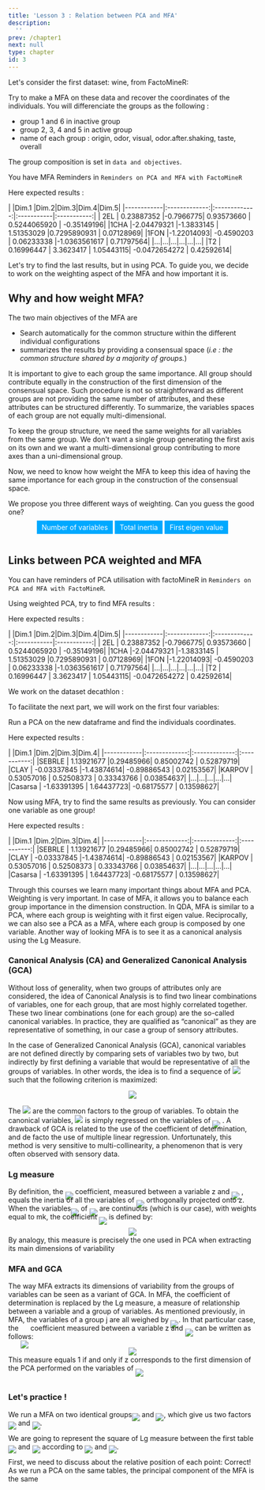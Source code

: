 ```yaml
---
title: 'Lesson 3 : Relation between PCA and MFA'
description:
  ''
prev: /chapter1
next: null
type: chapter
id: 3
---
```


<exercise id="1" title="Data and objectives" type="slides">
<slides source="chapter2_01_data">
</slides>
</exercise>

<exercise id="2" title="Let's apply MFA">
Let's consider the first dataset: wine, from FactoMineR: 
<codeblock id="01_02">
</codeblock>

Try to make a MFA on these data and recover the coordinates of the individuals.
You will differenciate the groups as the following : 
* group 1 and 6 in inactive group 
* group 2, 3, 4 and 5 in active group
* name of each group : origin, odor, visual, odor.after.shaking, taste, overall

The group composition is set in `data and objectives`.

You have MFA Reminders in `Reminders on PCA and MFA with FactoMineR`

<codeblock id="02_02">
Here expected results : 

|         |Dim.1 |Dim.2|Dim.3|Dim.4|Dim.5|
|------------|:-------------:|:-------------:|:-----------|:-----------:|
| 2EL  | 0.23887352 |-0.7966775|  0.93573660  | 0.5244065920 | -0.35149196|
|1CHA |-2.04479321 |-1.3833145 | 1.51353029  |0.7295890931 | 0.07128969|
|1FON |-1.22014093| -0.4590203 | 0.06233338 |-1.0363561617 | 0.71797564|
|...|...|...|...|...|...|
|T2  |  0.16996447 | 3.3623417 | 1.05443115| -0.0472654272 | 0.42592614|

</codeblock>
</exercise>

<exercise id="3" title="How can I find MFA results with a PCA? ">

Let's try to find the last results, but in using PCA. To guide you, we decide to work on the weighting aspect of the MFA and how important it is. 

## Why and how weight MFA?
The two main objectives of the MFA are 
* Search automatically for the common structure within the different individual configurations
* summarizes the results by providing a consensual space (_i.e : the common structure shared by a majority of groups._)

It is important to give to each group the same importance. All group should contribute equally in the construction of the first dimension of the consensual space. Such procedure is not so straightforward as different groups are not providing the same number of attributes, and these attributes can be structured differently. To summarize, the variables spaces of each group are not equally multi-dimensional.

To keep the group structure, we need the same weights for all variables from the same group. We don't want a single group generating the first axis on its own and we want a multi-dimensional group contributing to more axes than a uni-dimensional group.

Now, we need to know how weight the MFA to keep this idea of having the same importance for each group in the construction of the consensual space. 

We propose you three different ways of weighting. Can you guess the good one? 

<style>
/* Style the button that is used to open and close the collapsible content */
#hidden {
  display: none;
  height: auto;
  border: solid #00A9FF;
  text-align:left;
  padding:1em;
}
:checked + #hidden {
  display: block;
}
label { 
      background : #00A9FF;
      padding : 5px 10px 5px 10px;
      color:white;
}

</style>

<HTML>
<center>
<input type="checkbox" id="my_checkbox1" style="display:none;">
<div id="hidden"  style="border: solid red;">You chose to weight the different groups of the MFA by it number of variables. Sorry, but it is not the good answer!
Let's imagine this case : <br>
  - The dataset is composed by two groups. <br>
  - The first group contains 8 variables non-collinear.<br>
  - The second group contains 4 variables, but last 7 variables are proportionnal to the fisrt one.<br>
Here, the second group will be uni-dimensionnal, while the first one can be multi-dimensionnal. The number of variables is not taking into acocunt in the variables space construction of each group. Hence, it can't balance the importance of the first dimension construction.
</div>
<label for="my_checkbox1">Number of variables</label>
<input type="checkbox" id="my_checkbox2" style="display:none;">
<div id="hidden" style="border: solid red;">
You chose to weight the different groups of the MFA by the total inertia of the group. Sorry, but it is not the good answer!<br>
Here, we will have what we want considering only the first dimension construction: All groups will contribute with the same weight. But in the case where two groups are multi-dimensionnal, they will be as important as an uni-dimensionnal group in the contruction of multi-dimensionnal groups. Which is not what we want. </div>
<label for="my_checkbox2">Total inertia</label>
<input type="checkbox" id="my_checkbox3" style="display:none;">
<div id="hidden" style="border: solid green;">
Correct! <br>
By balancing each group by it first eigen value, the variance of the principal dimension of each group is equal to 1, which means that no group can construct the first dimension alone. In scaling by the first eigen value, we also allow a multi-dimensional group to contribute to more dimensions than an uni-dimensional group
</div>
<label for="my_checkbox3">First eigen value</label>
</center>
</br>
</HTML>

## Links between PCA weighted and MFA
You can have reminders of PCA utilisation with factoMineR in `Reminders on PCA and MFA with FactoMineR`. 

Using weighted PCA, try to find MFA results :
<codeblock id="03_02">

Here expected results : 

|         |Dim.1 |Dim.2|Dim.3|Dim.4|Dim.5|
|------------|:-------------:|:-------------:|:-----------|:-----------:|
| 2EL  | 0.23887352 |-0.7966775|  0.93573660  | 0.5244065920 | -0.35149196|
|1CHA |-2.04479321 |-1.3833145 | 1.51353029  |0.7295890931 | 0.07128969|
|1FON |-1.22014093| -0.4590203 | 0.06233338 |-1.0363561617 | 0.71797564|
|...|...|...|...|...|...|
|T2  |  0.16996447 | 3.3623417 | 1.05443115| -0.0472654272 | 0.42592614|

</codeblock>

</exercise>

<exercise id="4" title="Let’s apply PCA">

We work on the dataset decathlon :

<codeblock id="04_02"></codeblock>

To facilitate the next part, we will work on the first four variables:

<codeblock id="05_02"></codeblock>

Run a PCA on the new dataframe and find the individuals coordinates.

<codeblock id="06_02">

Here expected results : 

|         |Dim.1 |Dim.2|Dim.3|Dim.4|
|------------|:-------------:|:-------------:|:-----------:|
|SEBRLE      | 1.13921677 |0.29485966|  0.85002742 | 0.52879719|
|CLAY       | -0.03337845 |-1.43874614| -0.89886543 | 0.02153567|
|KARPOV    |   0.53057016 | 0.52508373 | 0.33343766 | 0.03854637|
|...|...|...|...|...|
|Casarsa   |  -1.63391395 | 1.64437723| -0.68175577 | 0.13598627|

</codeblock>
</exercise>

<exercise id="5" title="How can I find PCA results with an MFA? ">
Now using MFA, try to find the same results as previously.
<codeblock id="07_02"> You can consider one variable as one group!

Here expected results : 

|         |Dim.1 |Dim.2|Dim.3|Dim.4|
|------------|:-------------:|:-------------:|:-----------:|
|SEBRLE      | 1.13921677 |0.29485966|  0.85002742 | 0.52879719|
|CLAY       | -0.03337845 |-1.43874614| -0.89886543 | 0.02153567|
|KARPOV    |   0.53057016 | 0.52508373 | 0.33343766 | 0.03854637|
|...|...|...|...|...|
|Casarsa   |  -1.63391395 | 1.64437723| -0.68175577 | 0.13598627|</codeblock>
</exercise>

<exercise id="6" title="Summary: What did you learn?">
Through this courses we learn many important things about MFA and PCA. <br>
Weighting is very important. In case of MFA, it allows you to balance each group importance in the dimension construction. In QDA, MFA is similar to a PCA, where each group is weighting with it first eigen value. Reciprocally, we can also see a PCA as a MFA, where each group is composed by one variable. 

</exercise>

<exercise id="7" title="To go further: An other approach with MFA and Lg measure ">
Another way of looking MFA is to see it as a canonical analysis using the Lg Measure. 

### Canonical Analysis (CA) and Generalized Canonical Analysis (GCA)

Without loss of generality, when two groups of attributes only are considered, the idea of Canonical Analysis is to find two linear combinations of variables, one for each group, that are most highly correlated together. These two linear combinations (one for each group) are the so-called canonical variables. In practice, they are qualified as “canonical” as they are representative of something, in our case a group of sensory attributes.

In the case of Generalized Canonical Analysis (GCA), canonical variables are not defined directly by comparing sets of variables two by two, but indirectly by first defining a variable that would be representative of all the groups of variables. In other words, the idea is to find a sequence of 
<img src="https://render.githubusercontent.com/render/math?math=\large z_{s}"> such that the following criterion is maximized:<br><center>
<img src="https://render.githubusercontent.com/render/math?math=\Large \sum_{j} R^{2}(z_{s}, X_{j})"></center>

The <img src="https://render.githubusercontent.com/render/math?math=\large z_{s}"> are the common factors to the group of variables. To obtain the
canonical variables, <img src="https://render.githubusercontent.com/render/math?math=\large z"> is simply regressed on the variables of <img style="margin-bottom: -0.7rem" src="https://render.githubusercontent.com/render/math?math=\large X_{j}"> . A drawback of
GCA is related to the use of the coefficient of determination, and de facto the
use of multiple linear regression. Unfortunately, this method is very sensitive
to multi-collinearity, a phenomenon that is very often observed with sensory
data.

### Lg measure
By definition, the <img style="margin-bottom: -0.7rem" src="https://render.githubusercontent.com/render/math?math=\large L_{g}(z,X_{j})"> coefficient, measured between a variable z and <img style="margin-bottom: -0.7rem" src="https://render.githubusercontent.com/render/math?math=\large X_{j}"> , equals the inertia of all the variables of <img style="margin-bottom: -0.7rem" src="https://render.githubusercontent.com/render/math?math=\large X_{j}"> orthogonally projected onto z. When the variables<img style="margin-bottom: -0.7rem" src="https://render.githubusercontent.com/render/math?math=\large \nu_{k}"> of <img style="margin-bottom: -0.7rem" src="https://render.githubusercontent.com/render/math?math=\large X_{j}"> are continuous (which is our case), with weights equal to mk, the coefficient  <img style="margin-bottom: -0.7rem" src="https://render.githubusercontent.com/render/math?math=\large L_{g}(z,X_{j})"> is defined by: <br><center>
<img src="https://render.githubusercontent.com/render/math?math=\Large L_{g}(z, X_{j})=\sum_{k} m_{k}r^{2}(z,\nu_{k})"></center>
By analogy, this measure is precisely the one used in PCA when extracting its main dimensions of variability

### MFA and GCA
The way MFA extracts its dimensions of variability from the groups of variables can be seen as a variant of GCA. In MFA, the coefficient of determination is replaced by the Lg measure, a measure of relationship between a variable and a group of variables.
As mentioned previously, in
MFA, the variables of a group j are all weighed by <img style="margin-bottom: -0.7rem" src="https://render.githubusercontent.com/render/math?math=\large X_{j}">. In that particular case, the <img style="margin-bottom: -2.25rem" src="https://render.githubusercontent.com/render/math?math=\large \dfrac{1}{\lambda_{1}^{j}}"> coefficient measured between a variable z and <img style="margin-bottom: -0.7rem" src="https://render.githubusercontent.com/render/math?math=\large X_{j}"> can be
written as follows:<br>
<center><img src="https://render.githubusercontent.com/render/math?math=\Large L_{g}(z, X_{j})=\dfrac{1}{\lambda_{1}^{j}} \sum_{k} r^{2}(z,\nu_{k})"></center>
This measure equals 1 if and only if z corresponds to the first dimension
of the PCA performed on the variables of <img style="margin-bottom: -0.7rem" src="https://render.githubusercontent.com/render/math?math=\large X_{j}">
<br>
<br>

### Let's practice !

We run a MFA on two identical groups<img style="margin-bottom: -0.5rem" src="https://render.githubusercontent.com/render/math?math=\large X_{1}"> and <img style="margin-bottom: -0.5rem" src="https://render.githubusercontent.com/render/math?math=\large X_{2}">, which give us two factors <img style="margin-bottom: -0.5rem" src="https://render.githubusercontent.com/render/math?math=\large F_{1}"> and <img style="margin-bottom: -0.5rem" src="https://render.githubusercontent.com/render/math?math=\large F_{2}">. 

We are going to represent the square of Lg measure between the first table <img style="margin-bottom: -0.5rem" src="https://render.githubusercontent.com/render/math?math=\large X_{1}"> and <img style="margin-bottom: -0.5rem" src="https://render.githubusercontent.com/render/math?math=\large X_{2}"> according to <img style="margin-bottom: -0.5rem" src="https://render.githubusercontent.com/render/math?math=\large F_{1}"> and <img style="margin-bottom: -0.5rem" src="https://render.githubusercontent.com/render/math?math=\large F_{2}">.

First, we need to discuss about the relative position of each point:
<choice>
<opt text="Superposed" correct="true">
Correct! As we run a PCA on the same tables, the principal component of the MFA is the same 
</opt>
<opt text="On the same x-axis but y-axis different">
</opt>
<opt text="On the same y-axis but x-axis different" >
</opt>
<opt text="Independant position">
</opt>
</choice>

</exercise>

<exercise id="0" title="Reminders on PCA and MFA with FactoMineR" type="slides">
<slides source="chapter2_02">
</slides>
</exercise>